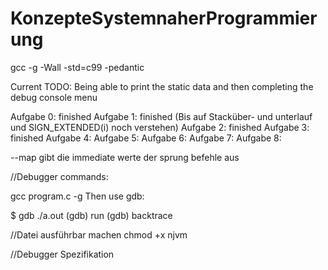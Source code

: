 # KonzepteSystemnaherProgrammierung

gcc -g -Wall -std=c99 -pedantic

Current TODO: Being able to print the static data and then completing the debug console menu

Aufgabe 0: finished
Aufgabe 1: finished (Bis auf Stacküber- und unterlauf und SIGN_EXTENDED(i) noch verstehen)
Aufgabe 2: finished 
Aufgabe 3: finished 
Aufgabe 4:
Aufgabe 5:
Aufgabe 6:
Aufgabe 7:
Aufgabe 8:

--map gibt die immediate werte der sprung befehle aus

//Debugger commands:

gcc program.c -g
Then use gdb:

$ gdb ./a.out
(gdb) run
<segfault happens here>
(gdb) backtrace
<offending code is shown here>

//Datei ausführbar machen
chmod +x njvm

//Debugger Spezifikation
